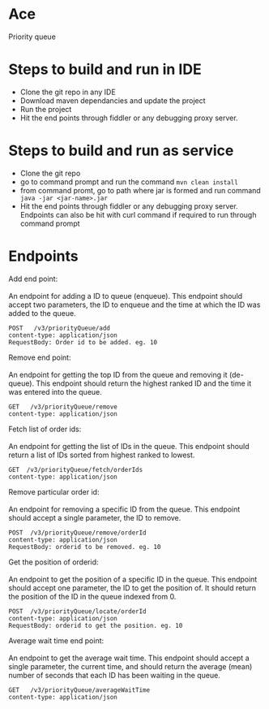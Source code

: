 # Ace
Priority queue

# Steps to build and run in IDE
- Clone the git repo in any IDE
- Download maven dependancies and update the project
- Run the project
- Hit the end points through fiddler  or any debugging proxy server.

# Steps to build and run as service
- Clone the git repo
- go to command prompt and run the command ```mvn clean install```
- from command promt, go to path where jar is formed and run command ``` java -jar <jar-name>.jar```
- Hit the end points through fiddler or any debugging proxy server. Endpoints can also be hit with curl command if required to run through command prompt

# Endpoints

Add end point: <br></br>
An endpoint for adding a ID to queue (enqueue). This endpoint should
accept two parameters, the ID to enqueue and the time at which the ID
was added to the queue. 
```
POST   /v3/priorityQueue/add
content-type: application/json
RequestBody: Order id to be added. eg. 10
```

Remove end point: <br></br>
An endpoint for getting the top ID from the queue and removing it (de-
queue). This endpoint should return the highest ranked ID and the time
it was entered into the queue.

```
GET   /v3/priorityQueue/remove
content-type: application/json

```

Fetch list of order ids: <br></br>
An endpoint for getting the list of IDs in the queue. This endpoint should
return a list of IDs sorted from highest ranked to lowest.

```
GET  /v3/priorityQueue/fetch/orderIds
content-type: application/json
```

Remove particular order id: <br></br>
An endpoint for removing a specific ID from the queue. This endpoint
should accept a single parameter, the ID to remove.

```
POST  /v3/priorityQueue/remove/orderId
content-type: application/json
RequestBody: orderid to be removed. eg. 10
```

Get the position of orderid: <br></br>
An endpoint to get the position of a specific ID in the queue. This endpoint
should accept one parameter, the ID to get the position of. It should return
the position of the ID in the queue indexed from 0.

```
POST  /v3/priorityQueue/locate/orderId
content-type: application/json
RequestBody: orderid to get the position. eg. 10
```

Average wait time end point: <br></br>
An endpoint to get the average wait time. This endpoint should accept a
single parameter, the current time, and should return the average (mean)
number of seconds that each ID has been waiting in the queue.

```
GET   /v3/priorityQueue/averageWaitTime
content-type: application/json
```
